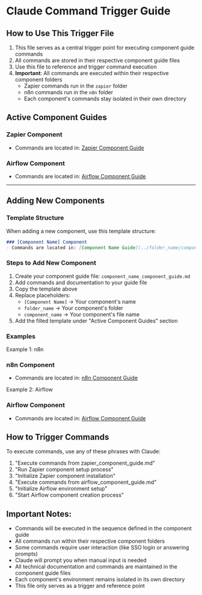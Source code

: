 # Claude Command Trigger Guide

## How to Use This Trigger File

1. This file serves as a central trigger point for executing component guide commands
2. All commands are stored in their respective component guide files
3. Use this file to reference and trigger command execution
4. **Important**: All commands are executed within their respective component folders
   - Zapier commands run in the `zapier` folder
   - n8n commands run in the `n8n` folder
   - Each component's commands stay isolated in their own directory

## Active Component Guides

### Zapier Component
- Commands are located in: [Zapier Component Guide](../zapier/zapier_component_guide.md)

### Airflow Component
- Commands are located in: [Airflow Component Guide](../airflow/airflow_component_guide.md)

---

## Adding New Components

### Template Structure
When adding a new component, use this template structure:
```markdown
### [Component Name] Component
- Commands are located in: [Component Name Guide](../folder_name/component_name_component_guide.md)
```

### Steps to Add New Component
1. Create your component guide file: `component_name_component_guide.md`
2. Add commands and documentation to your guide file
3. Copy the template above
4. Replace placeholders:
   - `[Component Name]` → Your component's name
   - `folder_name` → Your component's folder
   - `component_name` → Your component's file name
5. Add the filled template under "Active Component Guides" section

### Examples

Example 1: n8n
### n8n Component
- Commands are located in: [n8n Component Guide](../n8n/n8n_component_guide.md)

Example 2: Airflow
### Airflow Component
- Commands are located in: [Airflow Component Guide](../airflow/airflow_component_guide.md)

## How to Trigger Commands

To execute commands, use any of these phrases with Claude:
1. "Execute commands from zapier_component_guide.md"
2. "Run Zapier component setup process"
3. "Initialize Zapier component installation"
4. "Execute commands from airflow_component_guide.md"
5. "Initialize Airflow environment setup"
6. "Start Airflow component creation process"

## Important Notes:
- Commands will be executed in the sequence defined in the component guide
- All commands run within their respective component folders
- Some commands require user interaction (like SSO login or answering prompts)
- Claude will prompt you when manual input is needed
- All technical documentation and commands are maintained in the component guide files
- Each component's environment remains isolated in its own directory
- This file only serves as a trigger and reference point
